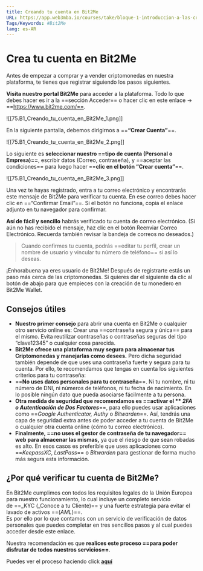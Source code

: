 ```yaml
---
title: Creando tu cuenta en Bit2Me
URL: https://app.web3mba.io/courses/take/bloque-1-introduccion-a-las-criptomonedas/texts/36123192-u9-1-creando-tu-cuenta-en-bit2me
Tags/Keywords: #Bit2Me
lang: es-AR
---
```

# Crea tu cuenta en Bit2Me
Antes de empezar a comprar y a vender criptomonedas en nuestra plataforma, te tienes que registrar siguiendo los pasos siguientes.

**Visita nuestro portal Bit2Me** para acceder a la plataforma. Todo lo que debes hacer es ir a la ==sección Acceder== o hacer clic en este enlace → ==https://www.bit2me.com/==.

![[75.B1_Creando_tu_cuenta_en_Bit2Me_1.png]]

En la siguiente pantalla, debemos dirigirnos a ==**“Crear Cuenta”**==. 

![[75.B1_Creando_tu_cuenta_en_Bit2Me_2.png]]

Lo siguiente es **seleccionar nuestro ==tipo de cuenta (Personal o Empresa)==**, escribir datos (Correo, contraseña), y ==aceptar las condiciones== para luego hacer ==**clic en el botón “Crear cuenta”**==.

![[75.B1_Creando_tu_cuenta_en_Bit2Me_3.png]]

Una vez te hayas registrado, entra a tu correo electrónico y encontrarás este mensaje de Bit2Me para verificar tu cuenta. En ese correo debes hacer clic en ==“Confirmar Email”==. Si el botón no funciona, copia el enlace adjunto en tu navegador para confirmar.

**Así de fácil y sencillo** habrás verificado tu cuenta de correo electrónico. (Si aún no has recibido el mensaje, haz clic en el botón Reenviar Correo Electrónico. Recuerda también revisar la bandeja de correos no deseados.)

>Cuando confirmes tu cuenta, podrás ==editar tu perfil, crear un nombre de usuario y vincular tu número de teléfono== si así lo deseas.

¡Enhorabuena ya eres usuario de Bit2Me! Después de registrarte estás un paso más cerca de las criptomonedas. Si quieres dar el siguiente da clic al botón de abajo para que empieces con la creación de tu monedero en Bit2Me Wallet. 

## Consejos útiles
- **Nuestro primer consejo** para abrir una cuenta en Bit2Me o cualquier otro servicio online es: Crear una ==contraseña segura y única== para el mismo. Evita reutilizar contraseñas o contraseñas seguras del tipo “clave12345” o cualquier cosa parecida. 
- **Bit2Me ofrece una plataforma muy segura para almacenar tus Criptomonedas y manejarlas como desees.** Pero dicha seguridad también depende de que uses una contraseña fuerte y segura para tu cuenta. Por ello, te recomendamos que tengas en cuenta los siguientes criterios para tu contraseña:
- ==**No uses datos personales para tu contraseña**==. Ni tu nombre, ni tu número de DNI, ni números de teléfonos, ni tu fecha de nacimiento. En lo posible ningún dato que pueda asociarse fácilmente a tu persona.
- **Otra medida de seguridad que recomendamos es ==activar el ** _2FA o Autenticación de Dos Factores_**==, para ello puedes usar aplicaciones como ==_Google Authenticator, Authy_ o _Bitwarden_==. Así, tendrás una capa de seguridad extra antes de poder acceder a tu cuenta de Bit2Me o cualquier otra cuenta online (cómo tu correo electrónico). 
- **Finalmente, ==no uses el gestor de contraseña de tu navegador== web para almacenar las mismas,** ya que el riesgo de que sean robadas es alto. En esos casos es preferible que uses aplicaciones como ==_KeepassXC_, _LastPass_== o _Bitwarden_ para gestionar de forma mucho más segura esta información.

## ¿Por qué verificar tu cuenta de Bit2Me?
En Bit2Me cumplimos con todos los requisitos legales de la Unión Europea para nuestro funcionamiento, lo cual incluye un completo servicio de ==_KYC (_Conoce a tu Cliente)== y una fuerte estrategia para evitar el lavado de activos ==(_AML_)==.  
Es por ello por lo que contamos con un servicio de verificación de datos personales que puedes completar en tres sencillos pasos y al cual puedes acceder desde este enlace.

Nuestra recomendación es que **realices este proceso ==para poder disfrutar de todos nuestros servicios==**.

Puedes ver el proceso haciendo click [**aquí**](https://www.youtube.com/watch?v=mY_XrwbW5j0)